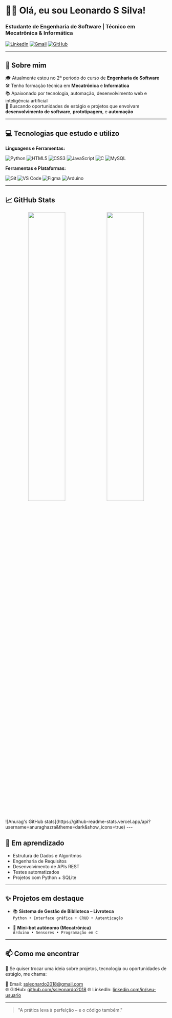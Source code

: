 # 👨‍💻 Olá, eu sou Leonardo S Silva!  
### Estudante de Engenharia de Software | Técnico em Mecatrônica & Informática

[![LinkedIn](https://img.shields.io/badge/LinkedIn-blue?style=for-the-badge&logo=linkedin&logoColor=white)](https://linkedin.com/in/seu-usuario)
[![Gmail](https://img.shields.io/badge/Gmail-D14836?style=for-the-badge&logo=gmail&logoColor=white)](mailto:seu.email@gmail.com)
[![GitHub](https://img.shields.io/badge/GitHub-000000?style=for-the-badge&logo=github&logoColor=white)](https://github.com/seu-usuario)

---

## 🚀 Sobre mim

🎓 Atualmente estou no 2º período do curso de **Engenharia de Software**  
🛠️ Tenho formação técnica em **Mecatrônica** e **Informática**  
📚 Apaixonado por tecnologia, automação, desenvolvimento web e inteligência artificial  
💼 Buscando oportunidades de estágio e projetos que envolvam **desenvolvimento de software**, **prototipagem**, e **automação**

---

## 💻 Tecnologias que estudo e utilizo

**Linguagens e Ferramentas:**

![Python](https://img.shields.io/badge/-Python-333?style=for-the-badge&logo=python)
![HTML5](https://img.shields.io/badge/-HTML5-E34F26?style=for-the-badge&logo=html5&logoColor=fff)
![CSS3](https://img.shields.io/badge/-CSS3-1572B6?style=for-the-badge&logo=css3)
![JavaScript](https://img.shields.io/badge/-JavaScript-F7DF1E?style=for-the-badge&logo=javascript&logoColor=black)
![C](https://img.shields.io/badge/-C-00599C?style=for-the-badge&logo=c)
![MySQL](https://img.shields.io/badge/-MySQL-4479A1?style=for-the-badge&logo=mysql&logoColor=white)

**Ferramentas e Plataformas:**

![Git](https://img.shields.io/badge/-Git-F05032?style=for-the-badge&logo=git&logoColor=white)
![VS Code](https://img.shields.io/badge/-VSCode-007ACC?style=for-the-badge&logo=visual-studio-code)
![Figma](https://img.shields.io/badge/-Figma-000?style=for-the-badge&logo=figma)
![Arduino](https://img.shields.io/badge/-Arduino-00979D?style=for-the-badge&logo=arduino&logoColor=white)

---

## 📈 GitHub Stats

<p align="center">
  <img width="48%" src="https://github-readme-stats.vercel.app/api?username=seu-usuario&show_icons=true&theme=radical" />
  <img width="48%" src="https://github-readme-stats.vercel.app/api/top-langs/?username=seu-usuario&layout=compact&theme=radical" />
</p>
![Anurag's GitHub stats](https://github-readme-stats.vercel.app/api?username=anuraghazra&theme=dark&show_icons=true)
---

## 🧠 Em aprendizado

- Estrutura de Dados e Algoritmos  
- Engenharia de Requisitos  
- Desenvolvimento de APIs REST  
- Testes automatizados  
- Projetos com Python + SQLite  

---

## ✨ Projetos em destaque

- 📚 **Sistema de Gestão de Biblioteca – Livroteca**  
  `Python • Interface gráfica • CRUD • Autenticação`

- 🤖 **Mini-bot autônomo (Mecatrônica)**  
  `Arduino • Sensores • Programação em C`

---

## 📫 Como me encontrar

💬 Se quiser trocar uma ideia sobre projetos, tecnologia ou oportunidades de estágio, me chama:

📧 Email: ssleonardo2018@gmail.com  
🌐 GitHub: [github.com/ssleonardo2018](https://github.com/ssleonardo2018)
🌐 LinkedIn: [linkedin.com/in/seu-usuario](https://linkedin.com/in/seu-usuario)

---

> "A prática leva à perfeição – e o código também."

